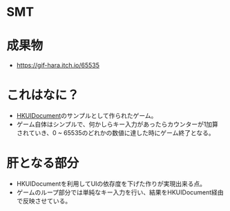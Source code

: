 # SMT

# 成果物
- https://gif-hara.itch.io/65535

# これはなに？
- [HKUIDocument](https://gist.github.com/gif-hara/5b9ce8e711eef1ae287ea3fe8cf3c600)のサンプルとして作られたゲーム。
- ゲーム自体はシンプルで、何かしらキー入力があったらカウンターが1加算されていき、0 ~ 65535のどれかの数値に達した時にゲーム終了となる。

# 肝となる部分
- HKUIDocumentを利用してUIの依存度を下げた作りが実現出来る点。
- ゲームのループ部分では単純なキー入力を行い、結果をHKUIDocument経由で反映させている。
